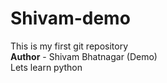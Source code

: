 # Shivam-demo
This is my first git repository
<br>
<b>Author</b> - Shivam Bhatnagar (Demo)
<br>Lets learn python
